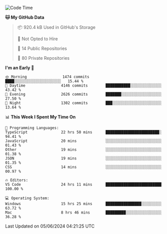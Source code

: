 <!--START_SECTION:waka-->
![Code Time](http://img.shields.io/badge/Code%20Time-5%2C724%20hrs%2048%20mins-blue)

**🐱 My GitHub Data** 

> 📦 920.4 kB Used in GitHub's Storage 
 > 
> 🚫 Not Opted to Hire
 > 
> 📜 14 Public Repositories 
 > 
> 🔑 80 Private Repositories 
 > 
**I'm an Early 🐤** 

```text
🌞 Morning                1474 commits        ████░░░░░░░░░░░░░░░░░░░░░   15.44 % 
🌆 Daytime                4146 commits        ███████████░░░░░░░░░░░░░░   43.42 % 
🌃 Evening                2626 commits        ███████░░░░░░░░░░░░░░░░░░   27.50 % 
🌙 Night                  1302 commits        ███░░░░░░░░░░░░░░░░░░░░░░   13.64 % 
```


📊 **This Week I Spent My Time On** 

```text
💬 Programming Languages: 
TypeScript               22 hrs 50 mins      ████████████████████████░   94.41 % 
JavaScript               20 mins             ░░░░░░░░░░░░░░░░░░░░░░░░░   01.43 % 
Other                    19 mins             ░░░░░░░░░░░░░░░░░░░░░░░░░   01.38 % 
JSON                     19 mins             ░░░░░░░░░░░░░░░░░░░░░░░░░   01.35 % 
CSS                      14 mins             ░░░░░░░░░░░░░░░░░░░░░░░░░   00.97 % 

🔥 Editors: 
VS Code                  24 hrs 11 mins      █████████████████████████   100.00 % 

💻 Operating System: 
Windows                  15 hrs 25 mins      ████████████████░░░░░░░░░   63.72 % 
Mac                      8 hrs 46 mins       █████████░░░░░░░░░░░░░░░░   36.28 % 
```


 Last Updated on 05/06/2024 04:21:25 UTC
<!--END_SECTION:waka-->

